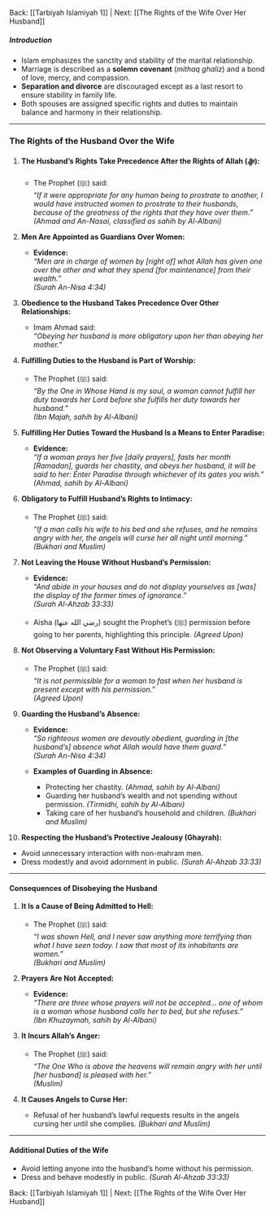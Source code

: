 Back: [[Tarbiyah Islamiyah 1]] | Next: [[The Rights of the Wife Over Her Husband]]
##### **Introduction**  
- Islam emphasizes the sanctity and stability of the marital relationship.  
- Marriage is described as a **solemn covenant** (*mithaq ghaliz*) and a bond of love, mercy, and compassion.  
- **Separation and divorce** are discouraged except as a last resort to ensure stability in family life.  
- Both spouses are assigned specific rights and duties to maintain balance and harmony in their relationship.

---

### **The Rights of the Husband Over the Wife**  

1. **The Husband’s Rights Take Precedence After the Rights of Allah (ﷻ):**  
   - The Prophet (ﷺ) said:  
     *“If it were appropriate for any human being to prostrate to another, I would have instructed women to prostrate to their husbands, because of the greatness of the rights that they have over them.”*  
     *(Ahmad and An-Nasai, classified as sahih by Al-Albani)*  

2. **Men Are Appointed as Guardians Over Women:**  
   - **Evidence:**  
     *“Men are in charge of women by [right of] what Allah has given one over the other and what they spend [for maintenance] from their wealth.”*  
     *(Surah An-Nisa 4:34)*  

3. **Obedience to the Husband Takes Precedence Over Other Relationships:**  
   - Imam Ahmad said:  
     *“Obeying her husband is more obligatory upon her than obeying her mother.”*  

4. **Fulfilling Duties to the Husband is Part of Worship:**  
   - The Prophet (ﷺ) said:  
     *“By the One in Whose Hand is my soul, a woman cannot fulfill her duty towards her Lord before she fulfills her duty towards her husband.”*  
     *(Ibn Majah, sahih by Al-Albani)*  

5. **Fulfilling Her Duties Toward the Husband Is a Means to Enter Paradise:**  
   - **Evidence:**  
     *“If a woman prays her five [daily prayers], fasts her month [Ramadan], guards her chastity, and obeys her husband, it will be said to her: Enter Paradise through whichever of its gates you wish.”*  
     *(Ahmad, sahih by Al-Albani)*  

6. **Obligatory to Fulfill Husband’s Rights to Intimacy:**  
   - The Prophet (ﷺ) said:  
     *“If a man calls his wife to his bed and she refuses, and he remains angry with her, the angels will curse her all night until morning.”*  
     *(Bukhari and Muslim)*  

7. **Not Leaving the House Without Husband’s Permission:**  
   - **Evidence:**  
     *“And abide in your houses and do not display yourselves as [was] the display of the former times of ignorance.”*  
     *(Surah Al-Ahzab 33:33)*  

   - Aisha (رضي الله عنها) sought the Prophet’s (ﷺ) permission before going to her parents, highlighting this principle. *(Agreed Upon)*  

8. **Not Observing a Voluntary Fast Without His Permission:**  
   - The Prophet (ﷺ) said:  
     *“It is not permissible for a woman to fast when her husband is present except with his permission.”*  
     *(Agreed Upon)*  

9. **Guarding the Husband’s Absence:**  
   - **Evidence:**  
     *“So righteous women are devoutly obedient, guarding in [the husband’s] absence what Allah would have them guard.”*  
     *(Surah An-Nisa 4:34)*  

   - **Examples of Guarding in Absence:**  
     - Protecting her chastity. *(Ahmad, sahih by Al-Albani)*  
     - Guarding her husband’s wealth and not spending without permission. *(Tirmidhi, sahih by Al-Albani)*  
     - Taking care of her husband’s household and children. *(Bukhari and Muslim)*  

10. **Respecting the Husband’s Protective Jealousy (Ghayrah):**  
   - Avoid unnecessary interaction with non-mahram men.  
   - Dress modestly and avoid adornment in public. *(Surah Al-Ahzab 33:33)*  

---

#### **Consequences of Disobeying the Husband**  
1. **It Is a Cause of Being Admitted to Hell:**  
   - The Prophet (ﷺ) said:  
     *“I was shown Hell, and I never saw anything more terrifying than what I have seen today. I saw that most of its inhabitants are women.”*  
     *(Bukhari and Muslim)*  

2. **Prayers Are Not Accepted:**  
   - **Evidence:**  
     *“There are three whose prayers will not be accepted... one of whom is a woman whose husband calls her to bed, but she refuses.”*  
     *(Ibn Khuzaymah, sahih by Al-Albani)*  

3. **It Incurs Allah’s Anger:**  
   - The Prophet (ﷺ) said:  
     *“The One Who is above the heavens will remain angry with her until [her husband] is pleased with her.”*  
     *(Muslim)*  

4. **It Causes Angels to Curse Her:**  
   - Refusal of her husband’s lawful requests results in the angels cursing her until she complies. *(Bukhari and Muslim)*  

--- 

#### **Additional Duties of the Wife**  
- Avoid letting anyone into the husband’s home without his permission.  
- Dress and behave modestly in public. *(Surah Al-Ahzab 33:33)*  

Back: [[Tarbiyah Islamiyah 1]] | Next: [[The Rights of the Wife Over Her Husband]]